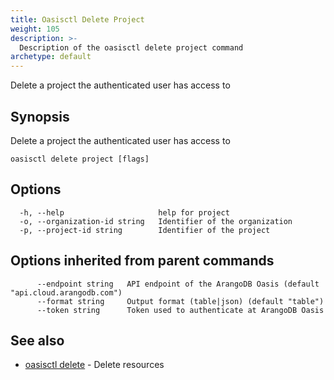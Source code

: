 ```yaml
---
title: Oasisctl Delete Project
weight: 105
description: >-
  Description of the oasisctl delete project command
archetype: default
---
```

Delete a project the authenticated user has access to

## Synopsis

Delete a project the authenticated user has access to

```
oasisctl delete project [flags]
```

## Options

```
  -h, --help                     help for project
  -o, --organization-id string   Identifier of the organization
  -p, --project-id string        Identifier of the project
```

## Options inherited from parent commands

```
      --endpoint string   API endpoint of the ArangoDB Oasis (default "api.cloud.arangodb.com")
      --format string     Output format (table|json) (default "table")
      --token string      Token used to authenticate at ArangoDB Oasis
```

## See also

* [oasisctl delete](_index.md)	 - Delete resources


